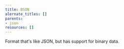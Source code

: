 ```yaml
---
title: BSON
alernate_titles: []
parents:
- json
resources: []
---
```


Format that's like JSON, but has support for binary data.
